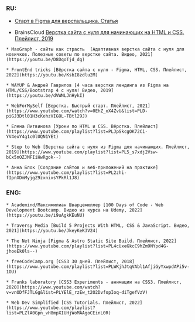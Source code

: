 ### RU:

   * [Старт в Figma для верстальщика. Cтатья](https://htmlacademy.ru/blog/best/figma)

   * BrainsCloud [Верстка сайта с нуля для начинающих на HTML и CSS. Плейлист, 2019](https://www.youtube.com/watch?v=ltMSrSis9ww&list=PLoq3Accf02PVdUqjqPdWMG4HbEZXlhICW)

    * MaxGraph - cайты как страсть  [Адаптивная верстка сайта с нуля для новичков. Полезные советы по верстке сайта. Видео, 2021](https://youtu.be/D8DqoTjd_dg)

    * FrontEnd tricks [Вёрстка сайта с нуля - Figma, HTML, CSS. Плейлист, 2022](https://youtu.be/KsbI8zdlu2M)

    * WAYUP & Андрей Гаврилов [4 часа верстки лендинга из Figma на HTML/CSS/Bootstrap 4 с нуля! Видео, 2019](https://youtu.be/dVWNLJnHykI)

    * WebForMySelf [Верстка. Быстрый старт. Плейлист, 2021](https://www.youtube.com/watch?v=0EhZ_oX4ZvU&list=PLD-piGJ3Dtl01H3cKehzVIGOL-TBtl29J)

    * Елена Литвинова [Уроки по HTML и CSS. Вёрстка. Плейлист](https://www.youtube.com/playlist?list=PLJpSkcgOK72Ci-YV4euY4g1c0lUQN1YEt)

    * Step to Web [Верстка сайта с нуля из Figma для начинающих. Плейлист, 2019](https://www.youtube.com/playlist?list=PL5_s7xdj2Vsw-bCx5nOZJMFIiHwRgok--)

    * Анна Блок [Создание сайтов и веб-приложений на практике](https://www.youtube.com/playlist?list=PL2zhi-fIpnXDmMyjgZ9zxnixsYPkRl1J8)



### ENG:

    * Academind/Максимилиан Шварцемюллер [100 Days of Code - Web Development Bootcamp. Видео из курса на Udemy, 2022](https://youtu.be/i9uAgkKEuNU)

    * Traversy Media [Build 5 Projects With HTML, CSS & JavaScript. Видео, 2021](https://youtu.be/JkeyKeK3V24)

    * The Net Ninja [Figma & Astro Static Site Build. Плейлист, 2022](https://www.youtube.com/playlist?list=PL4cUxeGkcC9hZm9NYpd4G-jhoeEk0ls--)

    * freeCodeCamp.org [CSS3 30 дней. Плейлист, 2018](https://www.youtube.com/playlist?list=PLWKjhJtqVAbl1AfjiGyYxwpdAPi5v-1OU)

    * Franks laboratory [CSS3 Experiments - анимации на CSS3. Плейлист, 2020](https://www.youtube.com/watch?v=vnODfFJTLGg&list=PLYElE_rzEw_t2O2DvfopIoq-diTgefVzV)

    * Web Dev Simplified [CSS Tutorials. Плейлист, 2022](https://www.youtube.com/playlist?list=PLZlA0Gpn_vH8mpXIUHjWoMAAgoCEinL0R)
